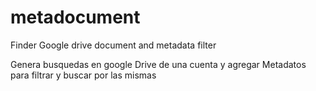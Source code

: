 # metadocument
Finder Google drive document and metadata filter

Genera busquedas en google Drive de una cuenta y agregar Metadatos para filtrar y buscar por las mismas
